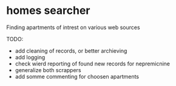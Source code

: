 # homes searcher
Finding apartments of intrest on various web sources

TODO:
- add cleaning of records, or better archieving
- add logging
- check wierd reporting of found new records for nepremicnine
- generalize both scrappers
- add somme commenting for choosen apartments
